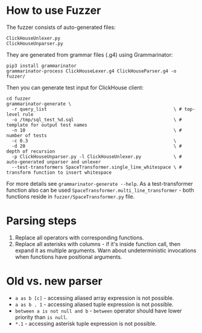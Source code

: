 How to use Fuzzer
===

The fuzzer consists of auto-generated files:

    ClickHouseUnlexer.py
    ClickHouseUnparser.py

They are generated from grammar files (.g4) using Grammarinator:

    pip3 install grammarinator
    grammarinator-process ClickHouseLexer.g4 ClickHouseParser.g4 -o fuzzer/

Then you can generate test input for ClickHouse client:

    cd fuzzer
    grammarinator-generate \
      -r query_list                                               \ # top-level rule
      -o /tmp/sql_test_%d.sql                                     \ # template for output test names
      -n 10                                                       \ # number of tests
      -c 0.3                                                      \
      -d 20                                                       \ # depth of recursion
      -p ClickHouseUnparser.py -l ClickHouseUnlexer.py            \ # auto-generated unparser and unlexer
      --test-transformers SpaceTransformer.single_line_whitespace \ # transform function to insert whitespace

For more details see `grammarinator-generate --help`. As a test-transformer function also can be used `SpaceTransformer.multi_line_transformer` - both functions reside in `fuzzer/SpaceTransformer.py` file.


Parsing steps
===

1. Replace all operators with corresponding functions.
2. Replace all asterisks with columns - if it's inside function call, then expand it as multiple arguments. Warn about undeterministic invocations when functions have positional arguments.

Old vs. new parser
===

- `a as b [c]` - accessing aliased array expression is not possible.
- `a as b . 1` - accessing aliased tuple expression is not possible.
- `between a is not null and b` - `between` operator should have lower priority than `is null`.
- `*.1` - accessing asterisk tuple expression is not possible.
